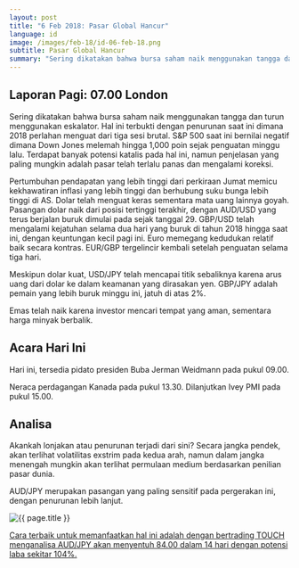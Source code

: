 ```yaml
---
layout: post
title: "6 Feb 2018: Pasar Global Hancur"
language: id
image: /images/feb-18/id-06-feb-18.png
subtitle: Pasar Global Hancur
summary: "Sering dikatakan bahwa bursa saham naik menggunakan tangga dan turun menggunakan eskalator. Hal ini terbukti dengan penurunan saat ini dimana 2018 perlahan menguat dari tiga sesi brutal."
---
```

## Laporan Pagi: 07.00 London

Sering dikatakan bahwa bursa saham naik menggunakan tangga dan turun menggunakan eskalator. Hal ini terbukti dengan penurunan saat ini dimana 2018 perlahan menguat dari tiga sesi brutal. S&P 500 saat ini bernilai negatif dimana Down Jones melemah hingga 1,000 poin sejak penguatan minggu lalu. Terdapat banyak potensi katalis pada hal ini, namun penjelasan yang paling mungkin adalah pasar telah terlalu panas dan mengalami koreksi.

Pertumbuhan pendapatan yang lebih tinggi dari perkiraan Jumat memicu kekhawatiran inflasi yang lebih tinggi dan berhubung suku bunga lebih tinggi di AS. Dolar telah menguat keras sementara mata uang lainnya goyah. Pasangan dolar naik dari posisi tertinggi terakhir, dengan AUD/USD yang terus berjalan buruk dimulai pada sejak tanggal 29. GBP/USD telah mengalami kejatuhan selama dua hari yang buruk di tahun 2018 hingga saat ini, dengan keuntungan kecil pagi ini. Euro memegang kedudukan relatif baik secara kontras. EUR/GBP tergelincir kembali setelah penguatan selama tiga hari.

Meskipun dolar kuat, USD/JPY telah mencapai titik sebaliknya karena arus uang dari dolar ke dalam keamanan yang dirasakan yen. GBP/JPY adalah pemain yang lebih buruk minggu ini, jatuh di atas 2%.

Emas telah naik karena investor mencari tempat yang aman, sementara harga minyak berbalik.

## Acara Hari Ini

Hari ini, tersedia pidato presiden Buba Jerman Weidmann pada pukul 09.00.

Neraca perdagangan Kanada pada pukul 13.30. Dilanjutkan Ivey PMI pada pukul 15.00.

## Analisa

Akankah lonjakan atau penurunan terjadi dari sini? Secara jangka pendek, akan terlihat volatilitas exstrim pada kedua arah, namun dalam jangka menengah mungkin akan terlihat permulaan medium berdasarkan penilian pasar dunia.

AUD/JPY merupakan pasangan yang paling sensitif pada pergerakan ini, dengan penurunan lebih lanjut.

<img src="{{ site.url }}/images/feb-18/id-06-feb-18.png" alt="{{ page.title }}" title="{{ page.title }}">

<a href="%LINK%%?https://www.binary.com/d/trade.cgi?market=forex&underlying=frxAUDJPY&formname=touchnotouch&duration_amount=14&duration_units=d&amount=10&amount_type=payout&expiry_type=duration&barrier=84.00" target="_blank">Cara terbaik untuk memanfaatkan hal ini adalah dengan bertrading TOUCH menganalisa AUD/JPY akan menyentuh 84.00 dalam 14 hari dengan potensi laba sekitar 104%.</a>
